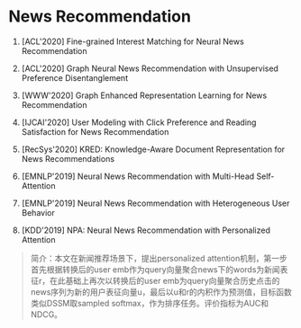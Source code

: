 # News Recommendation

1. [ACL'2020] Fine-grained Interest Matching for Neural News Recommendation

1. [ACL'2020] Graph Neural News Recommendation with Unsupervised Preference Disentanglement

1. [WWW'2020] Graph Enhanced Representation Learning for News Recommendation

1. [IJCAI'2020] User Modeling with Click Preference and Reading Satisfaction for News Recommendation

1. [RecSys'2020] KRED: Knowledge-Aware Document Representation for News Recommendations

1. [EMNLP'2019] Neural News Recommendation with Multi-Head Self-Attention

1. [EMNLP'2019] Neural News Recommendation with Heterogeneous User Behavior

1. [KDD'2019] NPA: Neural News Recommendation with Personalized Attention
  > 简介：本文在新闻推荐场景下，提出personalized attention机制，第一步首先根据转换后的user emb作为query向量聚合news下的words为新闻表征r，在此基础上再次以转换后的user emb为query向量聚合历史点击的news序列为新的用户表征向量u，最后以u和r的内积作为预测值，目标函数类似DSSM取sampled softmax，作为排序任务。评价指标为AUC和NDCG。
